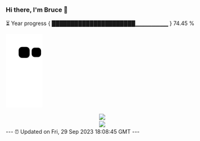 ### Hi there, I'm Bruce 👋
⏳ Year progress { ██████████████████████▁▁▁▁▁▁▁▁ } 74.45 %

![](https://raw.githubusercontent.com/Swiftie13st/Swiftie13st/main/assets/github-contribution-grid-snake.svg)


<div align="center"> <img src="https://metrics.lecoq.io/Swiftie13st?template=classic&config.timezone=Asia%2FShanghai"> </div>

<div align="center"> <img src="https://github-readme-streak-stats.herokuapp.com/?user=Swiftie13st" /> </div>
---
⏰ Updated on Fri, 29 Sep 2023 18:08:45 GMT
---

